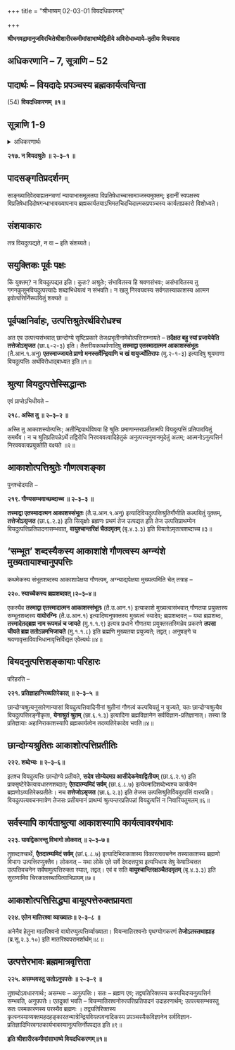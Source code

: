 +++
title = "श्रीभाष्यम् 02-03-01 वियदधिकरणम्"

+++


**श्रीभगवद्रामानुजविरचितेश्रीशारीरकमीमांसाभाष्येद्वितीये अविरोधाध्याये–तृतीयः वियत्पादः**

## अधिकरणानि – 7, सूत्राणि – 52

## पादार्थः – वियदादेः प्रपञ्चस्य ब्रह्मकार्यत्वचिन्ता

\(54\) **वियदधिकरणम् ॥१॥**

## सूत्राणि 1-9

<details><summary>अधिकरणार्थः</summary>

आकाशस्य ब्रह्मकार्यत्वचिन्ता
</details>

**२१७. न वियदश्रुतेः ॥ २–३–१ ॥**

## पादसङ्गतिप्रदर्शनम्

साङ्ख्यादिवेदबाह्यतन्त्राणां न्यायाभासमूलतया विप्रतिषेधाच्चासामञ्जस्यमुक्तम्; इदानीं स्वपक्षस्य विप्रतिषेधादिदोषगन्धाभावख्यापनाय ब्रह्मकार्यतयाऽभिमतचिदचिदात्मकप्रपञ्चस्य कार्यताप्रकारो विशोध्यते।

## संशयाकारः

तत्र वियदुत्पद्यते, न वा – इति संशय्यते।

## सयुक्तिकः पूर्वः पक्षः

किं युक्तम्? न वियदुत्पद्यत इति। कुतः? अश्रुतेः; संभावितस्य हि श्रवणसंभवः; असंभावितस्य तु गगनकुसुमवियदुत्पत्त्यादेः शब्दाभिधेयत्वं न संभवति। न खलु निरवयवस्य सर्वगतस्याकाशस्य आत्मन इवोत्पत्तिर्निरूपयितुं शक्यते ॥

## पूर्वपक्षनिर्वाहः, उत्पत्तिश्रुतेरर्थविरोधश्च

अत एव उत्पत्त्यसंभवात् छान्दोग्ये सृष्टिप्रकारे तेजःप्रभृतीनामेवोत्पत्तिराम्नायते – **तदैक्षत बहु स्यां प्रजायेयेति तत्तेजोऽसृजत** (छा.६-२-३) इति। तैत्तरीयकाथर्वणादिषु **तस्माद्वा एतस्मादात्मन आकाशस्संभूतः** (तै.आन.१.अनु) **एतस्माज्जायते प्राणो मनस्सर्वेन्द्रियाणि च खं वायुर्ज्योतिरापः** (मु.२-१-३) इत्यादिषु श्रूयमाणा वियदुत्पत्तिः अर्थविरोधाद्बाध्यत इति॥१॥

## श्रुत्या वियदुत्पत्तेस्सिद्धान्तः

एवं प्राप्तेऽभिधीयते –

**२१८. अस्ति तु ॥ २–३–२ ॥**

अस्ति तु आकाशस्योत्पत्तिः; अतीन्द्रियार्थविषया हि श्रुतिः प्रमाणान्तराप्रतीतामपि वियदुत्पत्तिं प्रतिपादयितुं समर्थैव। न च श्रुतिप्रतिपन्नेऽर्थे तद्विरोधि निरवयवत्वादिहेतुकं अनुत्पत्त्यनुमानमुदेतुं अलम्; आत्मनोऽनुत्पत्तिर्न निरवयवत्वप्रयुक्तेति वक्ष्यते ॥२॥

## आकाशोत्पत्तिश्रुतेः गौणत्वशङ्का

पुनश्चोदयति –

**२१९. गौण्यसम्भवाच्छब्दाच्च ॥ २–३–३ ॥**

**तस्माद्वा एतस्मादात्मन आकाशस्संभूतः** (तै.उ.आन.१.अनु) इत्यादिवियदुत्पत्तिश्रुतिर्गौणीति कल्पयितुं युक्तम्, **तत्तेजोऽसृजत** (छा.६.२.३) इति सिसृक्षोः ब्रह्मणः प्रथमं तेज उत्पद्यत इति तेज उत्पत्तिप्राथम्येन वियदुत्पत्तिप्रतिपादनासम्भवात्, **वायुश्चान्तरिक्षं चैतदमृतम्** (बृ.४.३.३) इति वियतोऽमृतत्वशब्दाच्च॥३॥

## ‘सम्भूत’ शब्दस्यैकस्य आकाशांशे गौणत्वस्य अग्न्यंशे मुख्यतायाश्चानुपपत्तिः

कथमेकस्य संभूतशब्दस्य आकाशापेक्षया गौणत्वम्, अग्न्याद्यपेक्षया मुख्यत्वमिति चेत् तत्राह –

**२२०. स्याच्चैकस्य ब्रह्मशब्दवत्।२–३–४॥**

एकस्यैव **तस्माद्वा एतस्मादात्मन आकाशस्संभूतः** (तै.उ.आन.१) इत्याकाशे मुख्यत्वासंभवात् गौणतया प्रयुक्तस्य सम्भूतशब्दस्य **वायोरग्निः** (तै.उ.आन.१) इत्यादिष्वनुषक्तस्य मुख्यत्वं स्यादेव; ब्रह्मशब्दवत् – यथा ब्रह्मशब्दः, **तस्मादेतद्ब्रह्म नाम रूपमन्नं च जायते** (मु.१.१.९) इत्यत्र प्रधाने गौणतया प्रयुक्तस्तस्मिन्नेव प्रकरणे **तपसा चीयते ब्रह्म ततोऽन्नमभिजायते** (मु.१.१.८) इति ब्रह्मणि मुख्यतया प्रयुज्यते; तद्वत्। अनुषङ्गे च श्रवणावृत्ताविवाभिधानावृत्तिर्विद्यत एवेत्यर्थः॥४॥

## वियदनुत्पत्तिशङ्कायाः परिहारः

परिहरति –

**२२१. प्रतिज्ञाहानिरव्यतिरेकात् ॥ २–३–५ ॥**

छान्दोग्यश्रुत्यनुसारेणान्यासां वियदुत्पत्तिवादिनीनां श्रुतीनां गौणत्वं कल्पयियतुं न युज्यते, यतः छान्दोग्यश्रुत्यैव वियदुत्पत्तिरङ्गीकृता, **येनाश्रुतं श्रुतम्** (छा.६.१.३) इत्यादिना ब्रह्मविज्ञानेन सर्वविज्ञान-प्रतिज्ञानात्। तस्या हि प्रतिज्ञायाः अहानिराकाशस्यापि ब्रह्मकार्यत्वेन तदव्यतिरेकादेव भवति॥४॥

## छान्दोग्यश्रुतितः आकाशोत्पत्तिप्रतीतिः

**२२२. शब्देभ्यः ॥ २–३–६॥**

इतश्च वियदुत्पत्तिः छान्दोग्ये प्रतीयते, **सदेव सोम्येदमग्र आसीदेकमेवाद्वितीयम्** (छा.६.२.१) इति प्राक्सृष्टेरेकेत्वावधारणशब्दात्; **ऐतदात्म्यमिदं सर्वम्** (छा.६.८.७) इत्येवमादिशब्देभ्यश्च कार्यत्वेन ब्रह्मणोऽव्यतिरेकप्रतीतेः। नच **तत्तेजोऽसृजत** (छा.६.२.३) इति तेजस उत्पत्तिश्रुतिर्वियदुत्पत्तिं वारयति। वियदुत्पत्यवचनमात्रेण तेजसः प्रतीयमानं प्राथम्यं श्रुत्यन्तरप्रतिपन्नां वियदुत्पत्तिं न निवारियतुमलम्॥६॥

## सर्वस्यापि कार्यताश्रुत्या आकाशस्यापि कार्यत्वावश्यंभावः

**२२३. यावद्विकारन्तु विभागो लोकवत् ॥ २–३–७॥**

तुशब्दाश्चार्थे, **एैतदात्म्यमिदं सर्वम्** (छां.६.८.७) इत्यादिभिराकाशस्य विकारत्ववचनेन तस्याकाशस्य ब्रह्मणो विभागः उत्पत्तिरप्युक्तैव। लोकवत् – यथा लोके एते सर्वे देवदत्तपुत्रा इत्यभिधाय तेषु केषाञ्चित्तत उत्पत्तिवचनेन सर्वेषामुत्पत्तिरुक्ता स्यात्, तद्वत्। एवं व सति **वायुश्चान्तिरक्षञ्चैतदमृतम्** (बृ.४.३.३) इति सुराणामिव चिरकालस्थायित्वाभिप्रायम्॥७॥

## आकाशोत्पत्तिसिद्ध्या वायूत्पत्तेरुक्तप्रायता

**२२४. एतेन मातिरश्वा व्याख्यातः॥ २–३–८ ॥**

अनेनैव हेतुना मातरिश्वनो वायोरप्युत्पत्तिर्व्याख्याता। वियन्मातिरश्वनोः पृथग्योगकरणं **तेजोऽतस्तथाह्याह** (ब्र.सू.२.३.१०) इति मातरिश्वपरामर्शार्थम्॥८॥

## उत्पत्तेरभावः ब्रह्ममात्रवृत्तिता

**२२५. असम्भवस्तु सतोऽनुपपत्तेः ॥ २–३–९ ॥**

तुशब्दोऽवधारणार्थः; असम्भवः – अनुत्पत्तिः। सतः – ब्रह्मण एव; तद्व्यतिरिक्तस्य कस्यचिदप्यनुत्पत्तिर्न सम्भवति, अनुपपत्तेः। एतदुक्तं भवति – वियन्मातिरश्वनोरुत्पत्तिप्रतिपादनं उदाहरणार्थम्; उत्पत्त्यसम्भवस्तु सतः परमकारणस्य परस्यैव ब्रह्मणः । तद्व्यतिरिक्तस्य कृत्स्नस्याव्यक्तमहदहङ्कारतन्मात्रेन्द्रियवियत्पवनादिकस्य प्रपञ्चस्यैकविज्ञानेन सर्वविज्ञान-प्रतिज्ञादिभिरवगतकार्यभावस्यानुत्पत्तिर्नोपपद्यत इति॥९॥

**इति श्रीशारीरकमीमांसाभाष्ये वियदधिकरणम्॥१॥**


